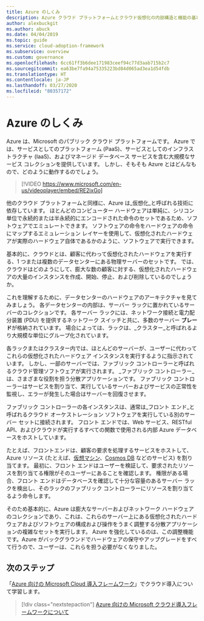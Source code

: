 ```yaml
---
title: Azure のしくみ
description: Azure クラウド プラットフォームとクラウド仮想化の内部構造と機能の基本について説明します。
author: alexbuckgit
ms.author: abuck
ms.date: 04/04/2019
ms.topic: guide
ms.service: cloud-adoption-framework
ms.subservice: overview
ms.custom: governance
ms.openlocfilehash: 6cc61ff3b6dee171983ceef94c77d3aab715b2c7
ms.sourcegitcommit: ea63be7fa94a75335223bd84d065ad3ea1d54fdb
ms.translationtype: HT
ms.contentlocale: ja-JP
ms.lasthandoff: 03/27/2020
ms.locfileid: "80357172"
---
```

<!-- markdownlint-disable MD026 -->

# <a name="how-does-azure-work"></a>Azure のしくみ

Azure は、Microsoft のパブリック クラウド プラットフォームです。 Azure では、サービスとしてのプラットフォーム (PaaS)、サービスとしてのインフラストラクチャ (IaaS)、およびマネージド データベース サービスを含む大規模なサービス コレクションを提供しています。 しかし、そもそも Azure とはどんなもので、どのように動作するのでしょう。

<!-- markdownlint-disable MD034 -->

> [!VIDEO https://www.microsoft.com/en-us/videoplayer/embed/RE2ixGo]

他のクラウド プラットフォームと同様に、Azure は_仮想化_と呼ばれる技術に依存しています。 ほとんどのコンピューター ハードウェアは単純に、シリコン単位で永続的または半永続的にエンコードされた命令のセットであるため、ソフトウェアでエミュレートできます。 ソフトウェアの命令をハードウェアの命令にマップするエミュレーション レイヤーを使用して、仮想化されたハードウェアが実際のハードウェア自体であるかのように、ソフトウェアで実行できます。

基本的に、クラウドとは、顧客に代わって仮想化されたハードウェアを実行する、1 つまたは複数のデータセンターにある物理サーバーのセットです。 では、クラウドはどのようにして、膨大な数の顧客に対する、仮想化されたハードウェアの大量のインスタンスを作成、開始、停止、および削除しているのでしょうか。

これを理解するために、データセンターのハードウェアのアーキテクチャを見てみましょう。 各データセンターの内部は、サーバー ラックに置かれているサーバーのコレクションです。 各サーバー ラックには、ネットワーク接続と電力配分装置 (PDU) を提供するネットワーク スイッチと共に、多数のサーバー **ブレード**が格納されています。 場合によっては、ラックは、_クラスター_と呼ばれるより大規模な単位にグループ化されています。

各ラックまたはクラスター内では、ほとんどのサーバーが、ユーザーに代わってこれらの仮想化されたハードウェア インスタンスを実行するように指示されています。 しかし、一部のサーバーでは、ファブリック コントローラーと呼ばれるクラウド管理ソフトウェアが実行されます。 _ファブリック コントローラー_は、さまざまな役割を担う分散アプリケーションです。 ファブリック コントローラーはサービスを割り当て、実行しているサーバーおよびサービスの正常性を監視し、エラーが発生した場合はサーバーを回復させます。

ファブリック コントローラーの各インスタンスは、通常は_フロント エンド_と呼ばれるクラウド オーケストレーション ソフトウェアを実行している別のサーバー セットに接続されます。 フロント エンドでは、Web サービス、RESTful API、およびクラウドが実行するすべての関数で使用される内部 Azure データベースをホストしています。

たとえば、フロントエンドは、顧客の要求を処理するサービスをホストして、Azure リソース (たとえば、[仮想マシン](https://docs.microsoft.com/azure/virtual-machines)、[Cosmos DB](https://docs.microsoft.com/azure/cosmos-db/introduction) などのサービス) を割り当てます。 最初に、フロント エンドはユーザーを検証して、要求されたリソースを割り当てる権限がそのユーザーにあることを確認します。 権限がある場合、フロント エンドはデータベースを確認して十分な容量のあるサーバー ラックを検出し、そのラックのファブリック コントローラーにリソースを割り当てるよう命令します。

そのため基本的に、Azure は膨大なサーバーおよびネットワーク ハードウェアのコレクションであり、これは、これらのサーバー上にある仮想化されたハードウェアおよびソフトウェアの構成および操作をうまく調整する分散アプリケーションの複雑なセットを実行します。 Azure を強化しているのは、この調整機能です。Azure がバックグラウンドでハードウェアの保守やアップグレードをすべて行うので、ユーザーは、これらを担う必要がなくなりました。

## <a name="next-steps"></a>次のステップ

「[Azure 向けの Microsoft Cloud 導入フレームワーク](../index.md)」でクラウド導入について学習します。

> [!div class="nextstepaction"]
> [Azure 向けの Microsoft クラウド導入フレームワークについて](../index.md)
